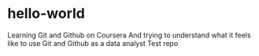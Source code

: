 # hello-world
Learning Git and Github on Coursera
And trying to understand what it feels like to use Git and Github as a data analyst
Test repo
